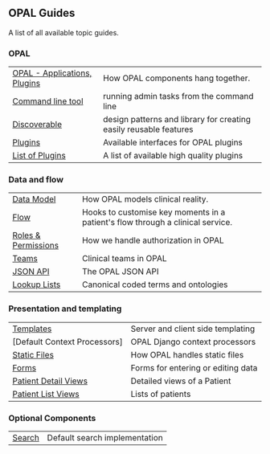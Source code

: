 ## OPAL Guides

A list of all available topic guides.

### OPAL

|||
|--|--|
|[OPAL - Applications, Plugins](components_overview.md) | How OPAL components hang together.|
|[Command line tool](command_line_tool.md) | running admin tasks from the command line|
|[Discoverable](discoverable.md)| design patterns and library for creating easily reusable features |
|[Plugins](plugins.md)| Available interfaces for OPAL plugins|
|[List of Plugins](plugins_list.md)| A list of available high quality plugins|


### Data and flow

|||
|---------------------------|-------------------------------------------------------------------------------|
|[Data Model](datamodel.md) | How OPAL models clinical reality.|
|[Flow](flow.md)            | Hooks to customise key moments in a patient's flow through a clinical service.|
|[Roles & Permissions](roles_and_permissions.md)| How we handle authorization in OPAL|
|[Teams](teams.md) | Clinical teams in OPAL |
|[JSON API](json_api.md) | The OPAL JSON API |
|[Lookup Lists](lookup_lists.md) | Canonical coded terms and ontologies|

### Presentation and templating

|||
|--|--|
|[Templates](templates.md)|Server and client side templating |
|[Default Context Processors]|OPAL Django context processors|
|[Static Files](static_files.md)| How OPAL handles static files|
|[Forms](forms.md) | Forms for entering or editing data|
|[Patient Detail Views](patient_detail_views.md)|Detailed views of a Patient|
|[Patient List Views](list_views.md)| Lists of patients |

### Optional Components

|||
|--|--|
|[Search](search.md)|Default search implementation|
